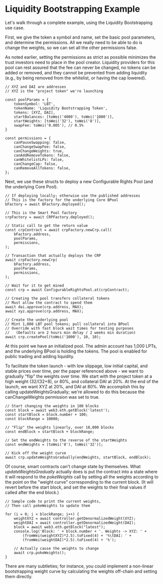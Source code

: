 # Liquidity Bootstrapping Example

Let's walk through a complete example, using the Liquidity Bootstrapping use case.

First, we give the token a symbol and name, set the basic pool parameters, and determine the permissions. All we really need to be able to do is change the weights, so we can set all the other permissions false.

As noted earlier, setting the permissions as strict as possible minimizes the trust investors need to place in the pool creator. Liquidity providers for this pool can rest assured that the fee can never be changed, no tokens can be added or removed, and they cannot be prevented from adding liquidity \(e.g., by being removed from the whitelist, or having the cap lowered\).

```text
// XYZ and DAI are addresses
// XYZ is the "project token" we're launching

const poolParams = {
    tokenSymbol: 'LBT',
    tokenName: 'Liquidity Bootstrapping Token',
    tokens: [XYZ, DAI],
    startBalances: [toWei('4000'), toWei('1000')],
    startWeights: [toWei('32'), toWei('8')],
    swapFee: toWei('0.005'), // 0.5%
}

const permissions = {
    canPauseSwapping: false,
    canChangeSwapFee: false,
    canChangeWeights: true,
    canAddRemoveTokens: false,
    canWhitelistLPs: false,
    canChangeCap: false,
    canRemoveAllTokens: false,
};
```

Next, we use these structs to deploy a new Configurable Rights Pool \(and the underlying Core Pool\).

```text
// If deploying locally; otherwise use the published addresses
// This is the factory for the underlying Core BPool
bFactory = await BFactory.deployed();

// This is the Smart Pool factory
crpFactory = await CRPFactory.deployed();

// Static call to get the return value
const crpContract = await crpFactory.newCrp.call(
    bFactory.address,
    poolParams,
    permissions,
);

// Transaction that actually deploys the CRP
await crpFactory.newCrp(
    bFactory.address,
    poolParams,
    permissions,
);

// Wait for it to get mined
const crp = await ConfigurableRightsPool.at(crpContract);

// Creating the pool transfers collateral tokens
// Must allow the contract to spend them
await dai.approve(crp.address, MAX);
await xyz.approve(crp.address, MAX);

// Create the underlying pool
// Mint 1,000 LBT pool tokens; pull collateral into BPool
// Override with fast block wait times for testing purposes
//   (Defaults are 2 hours min delay / 2 weeks min duration)
await crp.createPool(toWei('1000'), 10, 10);
```

At this point we have an initialized pool. The admin account has 1,000 LPTs, and the underlying BPool is holding the tokens. The pool is enabled for public trading and adding liquidity.

To facilitate the token launch - with low slippage, low initial capital, and stable prices over time, per the paper referenced above - we want to gradually "flip" the weights over time. We start with the project token at a high weight \(32/\(32+8\), or 80%, and collateral DAI at 20%. At the end of the launch, we want XYZ at 20%, and DAI at 80%. We accomplish this by calling updateWeightsGradually; we're allowed to do this because the canChangeWeights permission was set to true.

```
// Start changing the weights in 100 blocks
const block = await web3.eth.getBlock('latest');
const startBlock = block.number + 100;
const blockRange = 10000;

// "Flip" the weights linearly, over 10,000 blocks
const endBlock = startBlock + blockRange;

// Set the endWeights to the reverse of the startWeights
const endWeights = [toWei('8'), toWei('32')];

// Kick off the weight curve
await crp.updateWeightsGradually(endWeights, startBlock, endBlock);
```

Of course, smart contracts can't change state by themselves. What _updateWeightsGradually_ actually does is put the contract into a state where it will respond to the _pokeWeights_ call by setting all the weights according to the point on the "weight curve" corresponding to the current block. \(It will revert before the start block, and set the weights to their final values if called after the end block.\)

```text
// Sample code to print the current weights,
// Then call pokeWeights to update them

for (i = 0; i < blockRange; i++) {
    weightXYZ = await controller.getDenormalizedWeight(XYZ);
    weightDAI = await controller.getDenormalizedWeight(DAI);
    block = await web3.eth.getBlock("latest");
    console.log('Block: ' + block.number + '. Weights -> XYZ: ' +
        (fromWei(weightXYZ)*2.5).toFixed(4) + '%\tDAI: ' +
        (fromWei(weightDAI)*2.5).toFixed(4) + '%');

    // Actually cause the weights to change
    await crp.pokeWeights();
}
```

There are many subtleties; for instance, you could implement a non-linear bootstrapping weight curve by calculating the weights off-chain and setting them directly.

